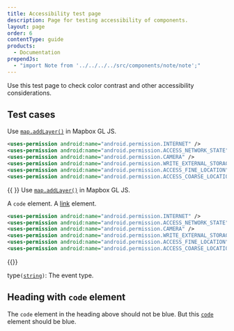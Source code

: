 ```yaml
---
title: Accessibility test page
description: Page for testing accessibility of components.
layout: page
order: 6
contentType: guide
products:
  - Documentation
prependJs:
  - "import Note from '../../../../src/components/note/note';"
---
```


Use this test page to check color contrast and other accessibility considerations.

## Test cases

Use [`map.addLayer()`](https://docs.mapbox.com/mapbox-gl-js/api/map/#map#addlayer) in Mapbox GL JS.

```xml
<uses-permission android:name="android.permission.INTERNET" />
<uses-permission android:name="android.permission.ACCESS_NETWORK_STATE" />
<uses-permission android:name="android.permission.CAMERA" />
<uses-permission android:name="android.permission.WRITE_EXTERNAL_STORAGE" />
<uses-permission android:name="android.permission.ACCESS_FINE_LOCATION" />
<uses-permission android:name="android.permission.ACCESS_COARSE_LOCATION" />
```

{{ <Note> }}
Use [`map.addLayer()`](https://docs.mapbox.com/mapbox-gl-js/api/map/#map#addlayer) in Mapbox GL JS.

A `code` element. A [link](#) element.

```xml
<uses-permission android:name="android.permission.INTERNET" />
<uses-permission android:name="android.permission.ACCESS_NETWORK_STATE" />
<uses-permission android:name="android.permission.CAMERA" />
<uses-permission android:name="android.permission.WRITE_EXTERNAL_STORAGE" />
<uses-permission android:name="android.permission.ACCESS_FINE_LOCATION" />
<uses-permission android:name="android.permission.ACCESS_COARSE_LOCATION" />
```

{{</Note>}}

<div class="mb6"><span class="txt-mono txt-bold mr6">type</span><code class="color-gray">(<span><a href="https://developer.mozilla.org/docs/Web/JavaScript/Reference/Global_Objects/String">string</a></span>)</code><span>: <span>The event type.
</span></span></div>

## Heading with `code` element

The `code` element in the heading above should not be blue. But this [`code`](#) element should be blue.
